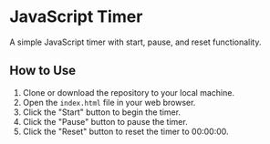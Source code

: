 # JavaScript Timer

A simple JavaScript timer with start, pause, and reset functionality.

## How to Use

1. Clone or download the repository to your local machine.
2. Open the `index.html` file in your web browser.
3. Click the "Start" button to begin the timer.
4. Click the "Pause" button to pause the timer.
5. Click the "Reset" button to reset the timer to 00:00:00.

